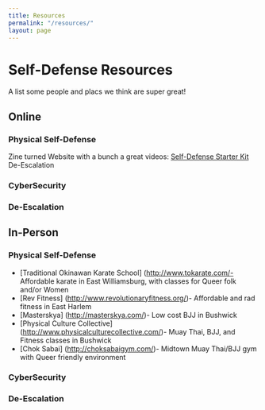 ```yaml
---
title: Resources
permalink: "/resources/"
layout: page
---
```


# Self-Defense Resources

A list some people and placs we think are super great!

## Online

### Physical Self-Defense
Zine turned Website with a bunch a great videos: [Self-Defense Starter Kit](https://www.selfdefensestarterkit.com)
De-Escalation

### CyberSecurity

### De-Escalation

## In-Person

### Physical Self-Defense
* [Traditional Okinawan Karate School] (http://www.tokarate.com/- Affordable karate in East Williamsburg, with classes for Queer folk and/or Women      
* [Rev Fitness] (http://www.revolutionaryfitness.org/)- Affordable and rad fitness in East Harlem
* [Masterskya] (http://masterskya.com/)- Low cost BJJ in Bushwick
* [Physical Culture Collective] (http://www.physicalculturecollective.com/)- Muay Thai, BJJ, and Fitness classes in Bushwick
* [Chok Sabai] (http://choksabaigym.com/)- Midtown Muay Thai/BJJ gym with Queer friendly environment

### CyberSecurity

### De-Escalation
   

            
    
